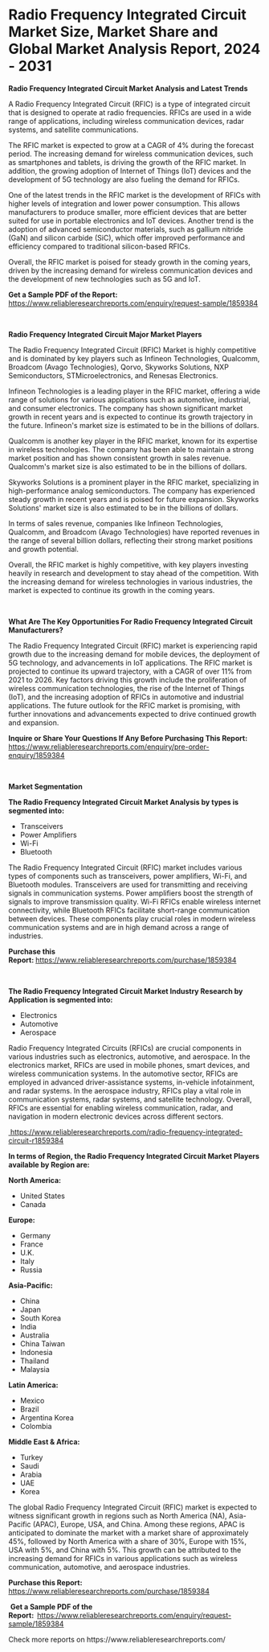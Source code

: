 <p><h1>Radio Frequency Integrated Circuit Market Size, Market Share and Global Market Analysis Report, 2024 - 2031</h1></p><p><strong>Radio Frequency Integrated Circuit Market Analysis and Latest Trends</strong></p>
<p><p>A Radio Frequency Integrated Circuit (RFIC) is a type of integrated circuit that is designed to operate at radio frequencies. RFICs are used in a wide range of applications, including wireless communication devices, radar systems, and satellite communications.</p><p>The RFIC market is expected to grow at a CAGR of 4% during the forecast period. The increasing demand for wireless communication devices, such as smartphones and tablets, is driving the growth of the RFIC market. In addition, the growing adoption of Internet of Things (IoT) devices and the development of 5G technology are also fueling the demand for RFICs.</p><p>One of the latest trends in the RFIC market is the development of RFICs with higher levels of integration and lower power consumption. This allows manufacturers to produce smaller, more efficient devices that are better suited for use in portable electronics and IoT devices. Another trend is the adoption of advanced semiconductor materials, such as gallium nitride (GaN) and silicon carbide (SiC), which offer improved performance and efficiency compared to traditional silicon-based RFICs.</p><p>Overall, the RFIC market is poised for steady growth in the coming years, driven by the increasing demand for wireless communication devices and the development of new technologies such as 5G and IoT.</p></p>
<p><strong>Get a Sample PDF of the Report:&nbsp;</strong> <a href="https://www.reliableresearchreports.com/enquiry/request-sample/1859384">https://www.reliableresearchreports.com/enquiry/request-sample/1859384</a></p>
<p>&nbsp;</p>
<p><strong>Radio Frequency Integrated Circuit Major Market Players</strong></p>
<p><p>The Radio Frequency Integrated Circuit (RFIC) Market is highly competitive and is dominated by key players such as Infineon Technologies, Qualcomm, Broadcom (Avago Technologies), Qorvo, Skyworks Solutions, NXP Semiconductors, STMicroelectronics, and Renesas Electronics.</p><p>Infineon Technologies is a leading player in the RFIC market, offering a wide range of solutions for various applications such as automotive, industrial, and consumer electronics. The company has shown significant market growth in recent years and is expected to continue its growth trajectory in the future. Infineon's market size is estimated to be in the billions of dollars.</p><p>Qualcomm is another key player in the RFIC market, known for its expertise in wireless technologies. The company has been able to maintain a strong market position and has shown consistent growth in sales revenue. Qualcomm's market size is also estimated to be in the billions of dollars.</p><p>Skyworks Solutions is a prominent player in the RFIC market, specializing in high-performance analog semiconductors. The company has experienced steady growth in recent years and is poised for future expansion. Skyworks Solutions' market size is also estimated to be in the billions of dollars.</p><p>In terms of sales revenue, companies like Infineon Technologies, Qualcomm, and Broadcom (Avago Technologies) have reported revenues in the range of several billion dollars, reflecting their strong market positions and growth potential.</p><p>Overall, the RFIC market is highly competitive, with key players investing heavily in research and development to stay ahead of the competition. With the increasing demand for wireless technologies in various industries, the market is expected to continue its growth in the coming years.</p></p>
<p>&nbsp;</p>
<p><strong>What Are The Key Opportunities For Radio Frequency Integrated Circuit Manufacturers?</strong></p>
<p><p>The Radio Frequency Integrated Circuit (RFIC) market is experiencing rapid growth due to the increasing demand for mobile devices, the deployment of 5G technology, and advancements in IoT applications. The RFIC market is projected to continue its upward trajectory, with a CAGR of over 11% from 2021 to 2026. Key factors driving this growth include the proliferation of wireless communication technologies, the rise of the Internet of Things (IoT), and the increasing adoption of RFICs in automotive and industrial applications. The future outlook for the RFIC market is promising, with further innovations and advancements expected to drive continued growth and expansion.</p></p>
<p><strong>Inquire or Share Your Questions If Any Before Purchasing This Report:</strong> <a href="https://www.reliableresearchreports.com/enquiry/pre-order-enquiry/1859384">https://www.reliableresearchreports.com/enquiry/pre-order-enquiry/1859384</a></p>
<p>&nbsp;</p>
<p><strong>Market Segmentation</strong></p>
<p><strong>The Radio Frequency Integrated Circuit Market Analysis by types is segmented into:</strong></p>
<p><ul><li>Transceivers</li><li>Power Amplifiers</li><li>Wi-Fi</li><li>Bluetooth</li></ul></p>
<p><p>The Radio Frequency Integrated Circuit (RFIC) market includes various types of components such as transceivers, power amplifiers, Wi-Fi, and Bluetooth modules. Transceivers are used for transmitting and receiving signals in communication systems. Power amplifiers boost the strength of signals to improve transmission quality. Wi-Fi RFICs enable wireless internet connectivity, while Bluetooth RFICs facilitate short-range communication between devices. These components play crucial roles in modern wireless communication systems and are in high demand across a range of industries.</p></p>
<p><strong>Purchase this Report:&nbsp;</strong><a href="https://www.reliableresearchreports.com/purchase/1859384">https://www.reliableresearchreports.com/purchase/1859384</a></p>
<p>&nbsp;</p>
<p><strong>The Radio Frequency Integrated Circuit Market Industry Research by Application is segmented into:</strong></p>
<p><ul><li>Electronics</li><li>Automotive</li><li>Aerospace</li></ul></p>
<p><p>Radio Frequency Integrated Circuits (RFICs) are crucial components in various industries such as electronics, automotive, and aerospace. In the electronics market, RFICs are used in mobile phones, smart devices, and wireless communication systems. In the automotive sector, RFICs are employed in advanced driver-assistance systems, in-vehicle infotainment, and radar systems. In the aerospace industry, RFICs play a vital role in communication systems, radar systems, and satellite technology. Overall, RFICs are essential for enabling wireless communication, radar, and navigation in modern electronic devices across different sectors.</p></p>
<p><a href="https://www.reliableresearchreports.com/radio-frequency-integrated-circuit-r1859384">&nbsp;https://www.reliableresearchreports.com/radio-frequency-integrated-circuit-r1859384</a></p>
<p><strong>In terms of Region, the Radio Frequency Integrated Circuit Market Players available by Region are:</strong></p>
<p>
    <p> <strong> North America: </strong>
        <ul>
            <li>United States</li>
            <li>Canada</li>
        </ul>
        </p> 
    <p> <strong> Europe: </strong>
        <ul>
            <li>Germany</li>
            <li>France</li>
            <li>U.K.</li>
            <li>Italy</li>
            <li>Russia</li>
        </ul>
        </p> 
    <p> <strong> Asia-Pacific: </strong>
        <ul>
            <li>China</li>
            <li>Japan</li>
            <li>South Korea</li>
            <li>India</li>
            <li>Australia</li>
            <li>China Taiwan</li>
            <li>Indonesia</li>
            <li>Thailand</li>
            <li>Malaysia</li>
        </ul>
        </p> 
    <p> <strong> Latin America: </strong>
        <ul>
            <li>Mexico</li>
            <li>Brazil</li>
            <li>Argentina Korea</li>
            <li>Colombia</li>
        </ul>
        </p> 
    <p> <strong> Middle East & Africa: </strong>
        <ul>
            <li>Turkey</li>
            <li>Saudi</li>
            <li>Arabia</li>
            <li>UAE</li>
            <li>Korea</li>
        </ul>
    </p>
    </p>
<p><p>The global Radio Frequency Integrated Circuit (RFIC) market is expected to witness significant growth in regions such as North America (NA), Asia-Pacific (APAC), Europe, USA, and China. Among these regions, APAC is anticipated to dominate the market with a market share of approximately 45%, followed by North America with a share of 30%, Europe with 15%, USA with 5%, and China with 5%. This growth can be attributed to the increasing demand for RFICs in various applications such as wireless communication, automotive, and aerospace industries.</p></p>
<p><strong>Purchase this Report: </strong><a href="https://www.reliableresearchreports.com/purchase/1859384">https://www.reliableresearchreports.com/purchase/1859384</a></p>
<p>&nbsp;<strong>Get a Sample PDF of the Report:&nbsp;&nbsp;</strong><a href="https://www.reliableresearchreports.com/enquiry/request-sample/1859384">https://www.reliableresearchreports.com/enquiry/request-sample/1859384</a></p>
<p><strong></strong></p>
<p>Check more reports on https://www.reliableresearchreports.com/</p>